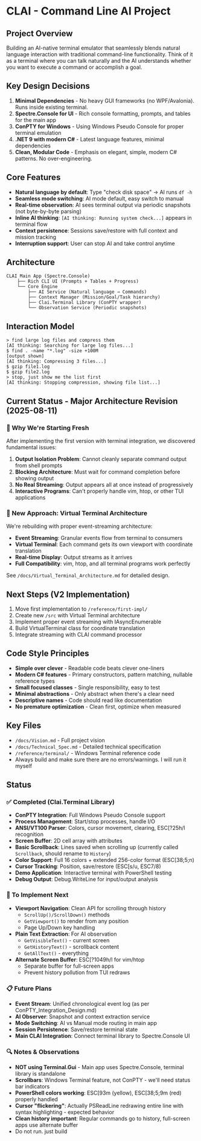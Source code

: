 # CLAI - Command Line AI Project

## Project Overview
Building an AI-native terminal emulator that seamlessly blends natural language interaction with traditional command-line functionality. Think of it as a terminal where you can talk naturally and the AI understands whether you want to execute a command or accomplish a goal.

## Key Design Decisions
1. **Minimal Dependencies** - No heavy GUI frameworks (no WPF/Avalonia). Runs inside existing terminal.
2. **Spectre.Console for UI** - Rich console formatting, prompts, and tables for the main app
3. **ConPTY for Windows** - Using Windows Pseudo Console for proper terminal emulation
4. **.NET 9 with modern C#** - Latest language features, minimal dependencies
5. **Clean, Modular Code** - Emphasis on elegant, simple, modern C# patterns. No over-engineering.

## Core Features
- **Natural language by default**: Type "check disk space" → AI runs `df -h`
- **Seamless mode switching**: AI mode default, easy switch to manual
- **Real-time observation**: AI sees terminal output via periodic snapshots (not byte-by-byte parsing)
- **Inline AI thinking**: `[AI thinking: Running system check...]` appears in terminal flow
- **Context persistence**: Sessions save/restore with full context and mission tracking
- **Interruption support**: User can stop AI and take control anytime

## Architecture
```
CLAI Main App (Spectre.Console)
    ├── Rich CLI UI (Prompts + Tables + Progress)
    └── Core Engine
        ├── AI Service (Natural language → Commands)
        ├── Context Manager (Mission/Goal/Task hierarchy)
        ├── Clai.Terminal Library (ConPTY wrapper)
        └── Observation Service (Periodic snapshots)
```

## Interaction Model
```
> find large log files and compress them
[AI thinking: Searching for large log files...]
$ find . -name "*.log" -size +100M
[output shown]
[AI thinking: Compressing 3 files...]
$ gzip file1.log
$ gzip file2.log
> stop, just show me the list first
[AI thinking: Stopping compression, showing file list...]
```

## Current Status - Major Architecture Revision (2025-08-11)

### 🔄 Why We're Starting Fresh
After implementing the first version with terminal integration, we discovered fundamental issues:
1. **Output Isolation Problem**: Cannot cleanly separate command output from shell prompts
2. **Blocking Architecture**: Must wait for command completion before showing output
3. **No Real Streaming**: Output appears all at once instead of progressively
4. **Interactive Programs**: Can't properly handle vim, htop, or other TUI applications

### 🎯 New Approach: Virtual Terminal Architecture
We're rebuilding with proper event-streaming architecture:
- **Event Streaming**: Granular events flow from terminal to consumers
- **Virtual Terminal**: Each command gets its own viewport with coordinate translation
- **Real-time Display**: Output streams as it arrives
- **Full Compatibility**: vim, htop, and all terminal programs work perfectly

See `/docs/Virtual_Terminal_Architecture.md` for detailed design.

## Next Steps (V2 Implementation)
1. Move first implementation to `/reference/first-impl/`
2. Create new `/src` with Virtual Terminal architecture
3. Implement proper event streaming with IAsyncEnumerable
4. Build VirtualTerminal class for coordinate translation
5. Integrate streaming with CLAI command processor

## Code Style Principles
- **Simple over clever** - Readable code beats clever one-liners
- **Modern C# features** - Primary constructors, pattern matching, nullable reference types
- **Small focused classes** - Single responsibility, easy to test
- **Minimal abstractions** - Only abstract when there's a clear need
- **Descriptive names** - Code should read like documentation
- **No premature optimization** - Clean first, optimize when measured

## Key Files
- `/docs/Vision.md` - Full project vision
- `/docs/Technical_Spec.md` - Detailed technical specification
- `/reference/terminal/` - Windows Terminal reference code
- Always build and make sure there are no errors/warnings. I will run it myself

## Status

### ✅ Completed (Clai.Terminal Library)
- **ConPTY Integration**: Full Windows Pseudo Console support
- **Process Management**: Start/stop processes, handle I/O  
- **ANSI/VT100 Parser**: Colors, cursor movement, clearing, ESC[?25h/l recognition
- **Screen Buffer**: 2D cell array with attributes
- **Basic Scrollback**: Lines saved when scrolling up (currently called `Scrollback`, should rename to `History`)
- **Color Support**: Full 16 colors + extended 256-color format (ESC[38;5;n)
- **Cursor Tracking**: Position, save/restore (ESC[s/u, ESC7/8)
- **Demo Application**: Interactive terminal with PowerShell testing
- **Debug Output**: Debug.WriteLine for input/output analysis

### 🚧 To Implement Next
- **Viewport Navigation**: Clean API for scrolling through history
  - `ScrollUp()/ScrollDown()` methods
  - `GetViewport()` to render from any position
  - Page Up/Down key handling
- **Plain Text Extraction**: For AI observation
  - `GetVisibleText()` - current screen
  - `GetHistoryText()` - scrollback content  
  - `GetAllText()` - everything
- **Alternate Screen Buffer**: ESC[?1049h/l for vim/htop
  - Separate buffer for full-screen apps
  - Prevent history pollution from TUI redraws

### 📋 Future Plans
- **Event Stream**: Unified chronological event log (as per ConPTY_Integration_Design.md)
- **AI Observer**: Snapshot and context extraction service
- **Mode Switching**: AI vs Manual mode routing in main app
- **Session Persistence**: Save/restore terminal state
- **Main CLAI Integration**: Connect terminal library to Spectre.Console UI

### 🔍 Notes & Observations
- **NOT using Terminal.Gui** - Main app uses Spectre.Console, terminal library is standalone
- **Scrollbars**: Windows Terminal feature, not ConPTY - we'll need status bar indicators
- **PowerShell colors working**: ESC[93m (yellow), ESC[38;5;9m (red) properly handled
- **Cursor "flickering"**: Actually PSReadLine redrawing entire line with syntax highlighting - expected behavior
- **Clean history important**: Regular commands go to history, full-screen apps use alternate buffer
- Do not run. just build